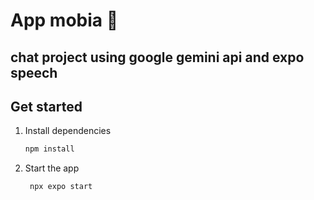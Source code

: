 # App mobia 👋

## chat project using google gemini api and expo speech
## Get started

1. Install dependencies

   ```bash
   npm install
   ```

2. Start the app

   ```bash
    npx expo start
   ```

